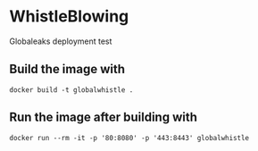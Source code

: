 # WhistleBlowing

Globaleaks deployment test

## Build the image with

`docker build -t globalwhistle .`

## Run the image after building with

`docker run --rm -it -p '80:8080' -p '443:8443' globalwhistle`
